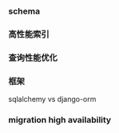 ### schema

### 高性能索引

### 查询性能优化

### 框架

sqlalchemy vs django-orm

### migration high availability